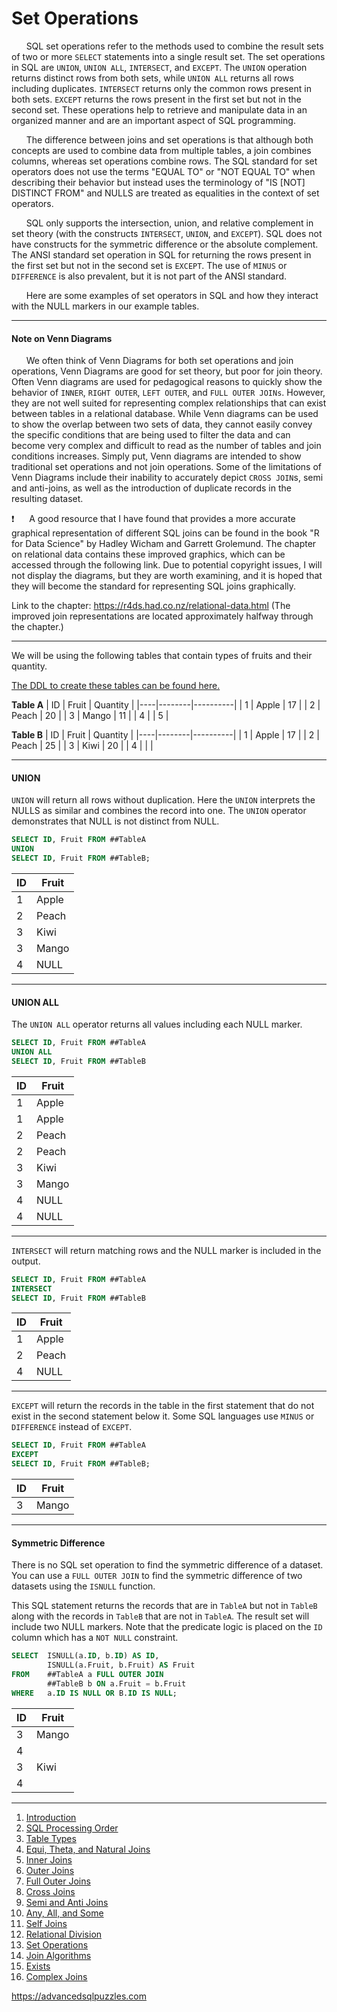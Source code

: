 # Set Operations

&nbsp;&nbsp;&nbsp;&nbsp;&nbsp;&nbsp;SQL set operations refer to the methods used to combine the result sets of two or more `SELECT` statements into a single result set. The set operations in SQL are `UNION`, `UNION ALL`, `INTERSECT`, and `EXCEPT`. The `UNION` operation returns distinct rows from both sets, while `UNION ALL` returns all rows including duplicates. `INTERSECT` returns only the common rows present in both sets. `EXCEPT` returns the rows present in the first set but not in the second set. These operations help to retrieve and manipulate data in an organized manner and are an important aspect of SQL programming.

&nbsp;&nbsp;&nbsp;&nbsp;&nbsp;&nbsp;The difference between joins and set operations is that although both concepts are used to combine data from multiple tables, a join combines columns, whereas set operations combine rows.  The SQL standard for set operators does not use the terms "EQUAL TO" or "NOT EQUAL TO" when describing their behavior but instead uses the terminology of "IS [NOT] DISTINCT FROM" and NULLS are treated as equalities in the context of set operators.

&nbsp;&nbsp;&nbsp;&nbsp;&nbsp;&nbsp;SQL only supports the intersection, union, and relative complement in set theory (with the constructs `INTERSECT`, `UNION`, and `EXCEPT`).  SQL does not have constructs for the symmetric difference or the absolute complement.  The ANSI standard set operation in SQL for returning the rows present in the first set but not in the second set is `EXCEPT`. The use of `MINUS` or `DIFFERENCE` is also prevalent, but it is not part of the ANSI standard.

&nbsp;&nbsp;&nbsp;&nbsp;&nbsp;&nbsp;Here are some examples of set operators in SQL and how they interact with the NULL markers in our example tables.

-----------------------------------------------------------------

#### Note on Venn Diagrams

&nbsp;&nbsp;&nbsp;&nbsp;&nbsp;&nbsp;We often think of Venn Diagrams for both set operations and join operations,  Venn Diagrams are good for set theory, but poor for join theory.  Often Venn diagrams are used for pedagogical reasons to quickly show the behavior of `INNER`, `RIGHT OUTER`, `LEFT OUTER`, and `FULL OUTER JOINs`.  However, they are not well suited for representing complex relationships that can exist between tables in a relational database.  While Venn diagrams can be used to show the overlap between two sets of data, they cannot easily convey the specific conditions that are being used to filter the data and can become very complex and difficult to read as the number of tables and join conditions increases.  Simply put, Venn diagrams are intended to show traditional set operations and not join operations.  Some of the limitations of Venn Diagrams include their inability to accurately depict `CROSS JOIN`s, semi and anti-joins, as well as the introduction of duplicate records in the resulting dataset.

❗&nbsp;&nbsp;&nbsp;&nbsp;&nbsp;&nbsp;A good resource that I have found that provides a more accurate graphical representation of different SQL joins can be found in the book "R for Data Science" by Hadley Wicham and Garrett Grolemund. The chapter on relational data contains these improved graphics, which can be accessed through the following link. Due to potential copyright issues, I will not display the diagrams, but they are worth examining, and it is hoped that they will become the standard for representing SQL joins graphically.

Link to the chapter: https://r4ds.had.co.nz/relational-data.html (The improved join representations are located approximately halfway through the chapter.)

--------------------------------------------------------------------------------
We will be using the following tables that contain types of fruits and their quantity.  

[The DDL to create these tables can be found here.](Sample%20Data.md)

**Table A**
| ID | Fruit  | Quantity |
|----|--------|----------|
|  1 | Apple  |       17 |
|  2 | Peach  |       20 |
|  3 | Mango  |       11 |
|  4 | <NULL> |        5 |
  
**Table B**
| ID | Fruit  | Quantity |
|----|--------|----------|
|  1 | Apple  | 17       |
|  2 | Peach  | 25       |
|  3 | Kiwi   | 20       |
|  4 | <NULL> | <NULL>   |
  
-----------------------------------------------------------------
#### UNION

`UNION` will return all rows without duplication.  Here the `UNION` interprets the NULLS as similar and combines the record into one. The `UNION` operator demonstrates that NULL is not distinct from NULL.

```sql
SELECT ID, Fruit FROM ##TableA
UNION
SELECT ID, Fruit FROM ##TableB;
```


| ID | Fruit |
|----|-------|
|  1 | Apple |
|  2 | Peach |
|  3 | Kiwi  |
|  3 | Mango |
|  4 | NULL  |

-----------------------------------------------------------------
  
#### UNION ALL

The `UNION ALL` operator returns all values including each NULL marker.

```sql
SELECT ID, Fruit FROM ##TableA 
UNION ALL
SELECT ID, Fruit FROM ##TableB
``` 
  
| ID | Fruit |
|----|-------|
|  1 | Apple |
|  1 | Apple |
|  2 | Peach |
|  2 | Peach |
|  3 | Kiwi  |
|  3 | Mango |
|  4 | NULL  |
|  4 | NULL  |

---------------------------------------------------------------------

`INTERSECT` will return matching rows and the NULL marker is included in the output.  
  
```sql
SELECT ID, Fruit FROM ##TableA
INTERSECT
SELECT ID, Fruit FROM ##TableB
```

  
| ID | Fruit |
|----|-------|
|  1 | Apple |
|  2 | Peach |
|  4 | NULL  |

---------------------------------------------------------------------

`EXCEPT` will return the records in the table in the first statement that do not exist in the second statement below it.  Some SQL languages use `MINUS` or `DIFFERENCE` instead of `EXCEPT`.  

```sql
SELECT ID, Fruit FROM ##TableA
EXCEPT
SELECT ID, Fruit FROM ##TableB;
```
  
| ID | Fruit |
|----|-------|
|  3 | Mango |

---------------------------------------------------------------------

#### Symmetric Difference

There is no SQL set operation to find the symmetric difference of a dataset.  You can use a `FULL OUTER JOIN` to find the symmetric difference of two datasets using the `ISNULL` function.

This SQL statement returns the records that are in `TableA` but not in `TableB` along with the records in `TableB` that are not in `TableA`. The result set will include two NULL markers.  Note that the predicate logic is placed on the `ID` column which has a `NOT NULL` constraint.
  
```sql
SELECT  ISNULL(a.ID, b.ID) AS ID,
        ISNULL(a.Fruit, b.Fruit) AS Fruit
FROM    ##TableA a FULL OUTER JOIN
        ##TableB b ON a.Fruit = b.Fruit
WHERE   a.ID IS NULL OR B.ID IS NULL;
```
    
| ID | Fruit |
|----|-------|
|  3 | Mango |
|  4 |       |
|  3 | Kiwi  |
|  4 |       |

---------------------------------------------------------

1. [Introduction](01%20-%20Introduction.md)
2. [SQL Processing Order](02%20-%20SQL%20Query%20Processing%20Order.md)
3. [Table Types](03%20-%20Table%20Types.md)
4. [Equi, Theta, and Natural Joins](04%20-%20Equi%2C%20Theta%2C%20and%20Natural%20Joins.md)
5. [Inner Joins](05%20-%20Inner%20Join.md)
6. [Outer Joins](06%20-%20Outer%20Joins.md)
7. [Full Outer Joins](07%20-%20Full%20Outer%20Join.md)
8. [Cross Joins](08%20-%20Cross%20Join.md)
9. [Semi and Anti Joins](09%20-%20Semi%20and%20Anti%20Joins.md)
10. [Any, All, and Some](10%20-%20Any%2C%20All%2C%20and%20Some.md)
11. [Self Joins](11%20-%20Self%20Join.md)
12. [Relational Division](12%20-%20Relational%20Division.md)
13. [Set Operations](13%20-%20Set%20Operations.md)
14. [Join Algorithms](14%20-%20Join%20Algorithms.md)
15. [Exists](15%20-%20Exists.md)
16. [Complex Joins](16%20-%20Complex%20Joins.md)

https://advancedsqlpuzzles.com
  
  
